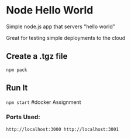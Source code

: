 # Node Hello World

Simple node.js app that servers "hello world"

Great for testing simple deployments to the cloud

## Create a .tgz file

`npm pack`

## Run It

`npm start`
#docker Assignment

### Ports Used:
`http://localhost:3000
http://localhost:3001`
